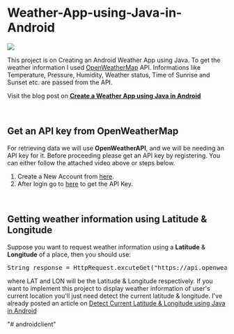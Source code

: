 # Weather-App-using-Java-in-Android

<img  src='https://blog.frsarker.com/wp-content/uploads/2020/06/Weather-App-Design.jpg' >

<br>
<p>This project is on Creating an Android Weather App using Java.
To get the weather information I used <a href="https://openweathermap.org" target="_blank">OpenWeatherMap</a> API. 
Informations like Temperature, Pressure, Humidity, Weather status, Time of Sunrise and Sunset etc. are passed from the API.</p>
<p>Visit the blog post on <a href="https://blog.frsarker.com/java/create-a-weather-app-using-java-in-android.html" target="_blank">
<b>Create a Weather App using Java in Android</b>
</a>
</p>


<br><h2>Get an API key from OpenWeatherMap</h2>
<p>For retrieving data we will use <strong>OpenWeatherAPI</strong>, and we will be needing an API key for it. Before proceeding please get an API key by registering. You can either follow the attached video above or steps below.</p>
<ol>
<li>Create a New Account from <a title="Create new account" href="https://home.openweathermap.org/users/sign_up" target="_blank" rel="noopener">here</a>.</li>
<li>After login go to <a title="Get the API key" href="https://home.openweathermap.org/api_keys" target="_blank" rel="noopener">here</a> to get the API Key.</li>
</ol>

<br><h2>Getting weather information using Latitude & Longitude</h2>
<p>Suppose you want to request weather information using a <strong>Latitude</strong> &amp; <strong>Longitude</strong> of a place, then you should use:</p>
<pre>String response = HttpRequest.excuteGet("https://api.openweathermap.org/data/2.5/weather?lat=" + LAT + "&lon=" + LON + "&units=metric&appid=" + API);</pre>
<p>where LAT and LON will be the Latitude &amp; Longitude respectively. If you want to implement this project to display weather
information of user's current location you'll just need detect the current latitude &amp; longitude. I've already posted an article on 
<a href="https://blog.frsarker.com/java/detect-current-latitude-and-longitude-using-java-in-android.html" target="_blank">
Detect Current Latitude & Longitude using Java in Android
</a>
</p>

"# androidclient" 
